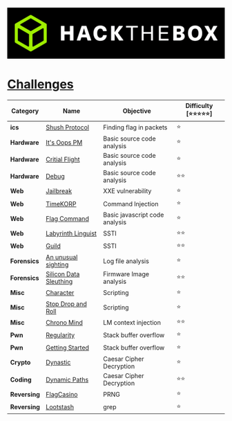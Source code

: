 <p align='center'>
  <img src='./assets/banner.png' alt="HTB">
</p>


# [**Challenges**](#challenges)

| Category | Name                                                  | Objective   | Difficulty [⭐⭐⭐⭐⭐] |
| -------- | ----------------------------------------------------- | ------------------------------------------------------------- | ----------------------- |
| **ics** | [Shush Protocol](ics/Shush%20Protocol%20[Very%20Easy])| Finding flag in packets| ⭐|
| **Hardware** | [It's Oops PM](Hardware/It's%20Oops%20PM%20[Very%20Easy])| Basic source code analysis| ⭐|
| **Hardware** | [Critial Flight](Hardware/Critical%20Flight%20[Very%20Easy])| Basic source code analysis| ⭐|
| **Hardware** | [Debug](Hardware/Debug%20[Easy])| Basic source code analysis| ⭐⭐|
| **Web** | [Jailbreak](Web/Jailbreak%20[Very%20Easy]/)| XXE vulnerability | ⭐|
| **Web** | [TimeKORP](Web/TimeKORP%20[Very%20Easy]/)| Command Injection | ⭐|
| **Web** | [Flag Command](Web/Flag%20Command%20[Very%20Easy]/)| Basic javascript code analysis | ⭐|
| **Web** | [Labyrinth Linguist](Web/Labyrinth%20Linguist%20[Easy]/)| SSTI  | ⭐⭐|
| **Web** | [Guild](Web/Guild%20[Easy}/)| SSTI  | ⭐⭐|
| **Forensics** | [An unusual sighting](Forensics/An%20Unusual%20Sighting%20[Very%20Easy]/)| Log file analysis  | ⭐|
| **Forensics** | [Silicon Data Sleuthing](Forensics/Silicon%20Data%20Sleuthing%20[Easy]/)| Firmware Image analysis  | ⭐⭐|
| **Misc** | [Character](Misc/Character%20[Very%20Easy])| Scripting  | ⭐|
| **Misc** | [Stop Drop and Roll](Misc/Stop%20Drop%20and%20Roll%20[Very%20Easy])| Scripting  | ⭐|
| **Misc** | [Chrono Mind](Misc/Chrono%20Mind%20[Easy])| LM context injection  | ⭐⭐|
| **Pwn** | [Regularity](Pwn/Regularity%20[Very%20Easy])|   Stack buffer overflow | ⭐|
| **Pwn** | [Getting Started ](Pwn/Getting%20Started%20[Very%20Easy]/)|   Stack buffer overflow | ⭐|
| **Crypto** | [Dynastic](Crypto/Dynastic%20[Very%20Easy]/)| Caesar Cipher Decryption | ⭐|
| **Coding** | [Dynamic Paths](Coding/Dynamic%20Paths%20[Easy]/)| Caesar Cipher Decryption | ⭐⭐|
| **Reversing** | [FlagCasino](Reversing/FlagCasino%20[Very%20Easy]/)| PRNG | ⭐|
| **Reversing** | [Lootstash](Reversing/Lootstash%20[Very%20Easy]/)| grep | ⭐|